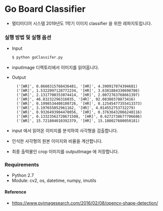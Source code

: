 # Go Board Classifier
- 멀티미디어 시스템 2019년도 1학기 이미지 classifier 을 위한 레파지토립니다.


### 실행 방법 및 실행 옵션
- Input

  ```python
  $ python goClassifer.py
  ```

- inputImage 디렉토리에서 이미지를 읽어옵니다.

- Output

  ```
    ('[WR]', 0.8660315768436481, '[HR]', 4.390917074394681)
    ('[WR]', 1.5322097128772234, '[HR]', 3.6381884330698786)
    ('[WR]', 2.1317700353074414, '[HR]', 2.0072763768661397)
    ('[WR]', 46.83232296316035, '[HR]', 92.08380378873416)
    ('[WR]', 0.1998534408100726, '[HR]', 0.12545477355413373)
    ('[WR]', 3.197655052961162, '[HR]', 4.014552753732279)
    ('[WR]', 0.9326493904470056, '[HR]', 0.37636432066240116)
    ('[WR]', 0.13323562720671508, '[HR]', 0.6272738677706686)
    ('[WR]', 15.721804010392379, '[HR]', 15.180027600050181)
  ```

- input 에서 읽어온 이미지를 분석하여 사각형을 검출합니다.
- 인식한 사각형의 원본 이미지와 비율을 계산합니다.
- 최종 출력물인 crop 이미지를 outputImage 에 저장합니다.

### Requirements
- Python 2.7
- Module: cv2, os, datetime, numpy, imutils



#### Reference
- https://www.pyimagesearch.com/2016/02/08/opencv-shape-detection/